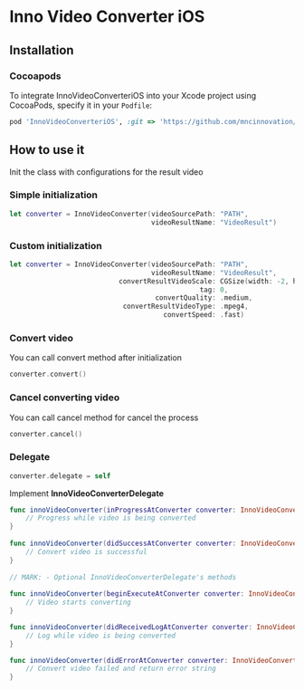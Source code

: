 # Inno Video Converter iOS

## Installation

### Cocoapods

To integrate InnoVideoConverteriOS into your Xcode project using CocoaPods, specify it in your `Podfile`:

```ruby
pod 'InnoVideoConverteriOS', :git => 'https://github.com/mncinnovation/inno-video-converter-ios.git'
```


## How to use it

Init the class with configurations for the result video

### Simple initialization

```swift
let converter = InnoVideoConverter(videoSourcePath: "PATH",
                                   videoResultName: "VideoResult")
```

### Custom initialization

```swift
let converter = InnoVideoConverter(videoSourcePath: "PATH",
                                   videoResultName: "VideoResult",
                           convertResultVideoScale: CGSize(width: -2, height: 720),
                                               tag: 0,
                                    convertQuality: .medium,
                            convertResultVideoType: .mpeg4,
                                      convertSpeed: .fast)
```

### Convert video

You can call convert method after initialization

```swift
converter.convert()
```

### Cancel converting video

You can call cancel method for cancel the process

```swift
converter.cancel()
```

### Delegate

```swift
converter.delegate = self
```

Implement **InnoVideoConverterDelegate**

```swift
func innoVideoConverter(inProgressAtConverter converter: InnoVideoConverter, percentage: Int) {
    // Progress while video is being converted
}
    
func innoVideoConverter(didSuccessAtConverter converter: InnoVideoConverter, videoPath: String) {
    // Convert video is successful
}
    
// MARK: - Optional InnoVideoConverterDelegate's methods
    
func innoVideoConverter(beginExecuteAtConverter converter: InnoVideoConverter) {
    // Video starts converting
}

func innoVideoConverter(didReceivedLogAtConverter converter: InnoVideoConverter, log: String) {
    // Log while video is being converted
}

func innoVideoConverter(didErrorAtConverter converter: InnoVideoConverter, error: String) {
    // Convert video failed and return error string
}
```
